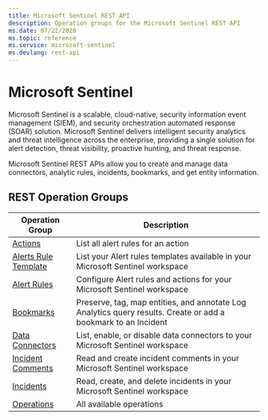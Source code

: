 ```yaml
---
title: Microsoft Sentinel REST API
description: Operation groups for the Microsoft Sentinel REST API
ms.date: 07/22/2020
ms.topic: reference
ms.service: microsoft-sentinel
ms.devlang: rest-api
---
```


# Microsoft Sentinel
Microsoft Sentinel is a scalable, cloud-native, security information event management (SIEM), and security orchestration automated response (SOAR) solution. Microsoft Sentinel delivers intelligent security analytics and threat intelligence across the enterprise, providing a single solution for alert detection, threat visibility, proactive hunting, and threat response.

Microsoft Sentinel REST APIs allow you to create and manage data connectors, analytic rules, incidents, bookmarks, and get entity information.

## REST Operation Groups

| Operation Group | Description |
| --- | --- |
| [Actions](/rest/api/securityinsights/stable/actions) | List all alert rules for an action |
| [Alerts Rule Template](/rest/api/securityinsights/stable/alert-rule-templates) | List your Alert rules templates available in your Microsoft Sentinel workspace  |
| [Alert Rules](/rest/api/securityinsights/stable/alert-rules) | Configure Alert rules and actions for your Microsoft Sentinel workspace |
| [Bookmarks](/rest/api/securityinsights/stable/bookmarks) | Preserve, tag, map entities, and annotate Log Analytics query results. Create or add a bookmark to an Incident |
| [Data Connectors](/rest/api/securityinsights/stable/data-connectors) | List, enable, or disable data connectors to your Microsoft Sentinel workspace|
| [Incident Comments](/rest/api/securityinsights/stable/incident-comments) | Read and create incident comments in your Microsoft Sentinel workspace |
| [Incidents](/rest/api/securityinsights/stable/incidents) | Read, create, and delete incidents in your Microsoft Sentinel workspace |
| [Operations](/rest/api/securityinsights/stable/operations) | All available operations

